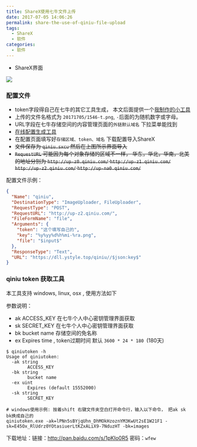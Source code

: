 ```yaml
---
title: ShareX使用七牛文件上传
date: 2017-07-05 14:06:26
permalink: share-the-use-of-qiniu-file-upload
tags:
  - ShareX
  - 软件
categories:
  - 软件
---
```

- ShareX界面

![](https://dll.ystyle.top/qiniu//201717051546-t.png)


### 配置文件
- token字段得自己在七牛的其它工具生成， 本文后面提供一个[我制作的小工具](/2017/07/05/share-the-use-of-qiniu-file-upload/#qiniu-token-获取工具)
- 上传的文件名格式为 `20171705/1546-t.png`,  `-`后面的为随机数字或字母。
- URL字段在七牛存储空间的内容管理页面的`外链默认域名` 下拉菜单能找到
- [在线配置生成工具](https://91p7joo70y.codesandbox.io/)
- 在配置页面填写好`存储区域、token、域名` 下载配置导入ShareX
- ~~文件保存为 `qiniu.sxcu` 然后在上图所示界面导入~~
- ~~`RequestURL` 可能因为每个对象存储的区域不一样， 华东，华北，华南，北美 的地址分别为 `http://up-z0.qiniu.com/` `http://up-z1.qiniu.com/` `http://up-z2.qiniu.com/` `http://up-na0.qiniu.com/`~~

配置文件示例：

```json
{
  "Name": "qiniu",
  "DestinationType": "ImageUploader, FileUploader",
  "RequestType": "POST",
  "RequestURL": "http://up-z2.qiniu.com/",
  "FileFormName": "file",
  "Arguments": {
    "token": "这个填写自己的",
    "key": "%y%yy%d%h%mi-%ra.png",
    "file": "$input$"
  },
  "ResponseType": "Text",
  "URL": "https://dll.ystyle.top/qiniu//$json:key$"
}
```

### qiniu token 获取工具
本工具支持 windows, linux, osx , 使用方法如下

参数说明：
- ak ACCESS_KEY 在七牛个人中心密钥管理界面获取
- sk SECRET_KEY 在七牛个人中心密钥管理界面获取
- bk bucket name 存储空间的免名称
- ex Expires time , token过期时间 默认 `3600 * 24 * 180 `(180天)

```shell
$ qiniutoken -h
Usage of qiniutoken:
  -ak string
        ACCESS_KEY
  -bk string
        bucket name
  -ex uint
        Expires (default 15552000)
  -sk string
        SECRET_KEY

# windows使用示例: 按着shift 右键文件夹空白打开命令行，输入以下命令， 把ak sk bk换成自己的
qiniutoken.exe -ak=lPNn5sBYjqUhn_DhMOkHzoznYM3KwUt2sE1W21F1 -sk=E45Ox_RlUdrz0YOtasiuerLtKZxALiX9-7NduzHT -bk=images
```
下载地址：链接：http://pan.baidu.com/s/1pKIo0R5 密码：`wfew`

